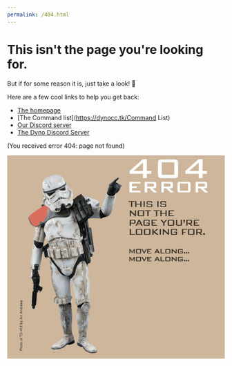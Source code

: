 ```yaml
---
permalink: /404.html
---
```

# This isn't the page you're looking for.

But if for some reason it is, just take a look! 👀


Here are a few cool links to help you get back:

* [The homepage](https://dynocc.tk)
* [The Command list](https://dynocc.tk/Command List)
* [Our Discord server](https://discord.gg/D3K3Fqz)
* [The Dyno Discord Server](https://discord.gg/dyno)

(You received error 404: page not found)

![404](files/404.jpg)
